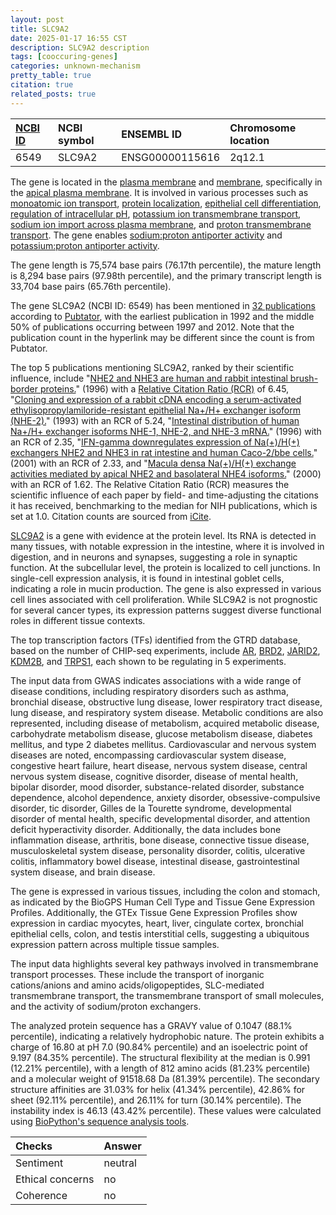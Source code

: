 ```yaml
---
layout: post
title: SLC9A2
date: 2025-01-17 16:55 CST
description: SLC9A2 description
tags: [cooccuring-genes]
categories: unknown-mechanism
pretty_table: true
citation: true
related_posts: true
---
```




| [NCBI ID](https://www.ncbi.nlm.nih.gov/gene/6549) | NCBI symbol | ENSEMBL ID | Chromosome location |
| :-------- | :------- | :-------- | :------- |
| 6549  | SLC9A2 | ENSG00000115616 | 2q12.1 |



The gene is located in the [plasma membrane](https://amigo.geneontology.org/amigo/term/GO:0005886) and [membrane](https://amigo.geneontology.org/amigo/term/GO:0016020), specifically in the [apical plasma membrane](https://amigo.geneontology.org/amigo/term/GO:0016324). It is involved in various processes such as [monoatomic ion transport](https://amigo.geneontology.org/amigo/term/GO:0006811), [protein localization](https://amigo.geneontology.org/amigo/term/GO:0008104), [epithelial cell differentiation](https://amigo.geneontology.org/amigo/term/GO:0030855), [regulation of intracellular pH](https://amigo.geneontology.org/amigo/term/GO:0051453), [potassium ion transmembrane transport](https://amigo.geneontology.org/amigo/term/GO:0071805), [sodium ion import across plasma membrane](https://amigo.geneontology.org/amigo/term/GO:0098719), and [proton transmembrane transport](https://amigo.geneontology.org/amigo/term/GO:1902600). The gene enables [sodium:proton antiporter activity](https://amigo.geneontology.org/amigo/term/GO:0015385) and [potassium:proton antiporter activity](https://amigo.geneontology.org/amigo/term/GO:0015386).


The gene length is 75,574 base pairs (76.17th percentile), the mature length is 8,294 base pairs (97.98th percentile), and the primary transcript length is 33,704 base pairs (65.76th percentile).


The gene SLC9A2 (NCBI ID: 6549) has been mentioned in [32 publications](https://pubmed.ncbi.nlm.nih.gov/?term=%22SLC9A2%22) according to [Pubtator](https://academic.oup.com/nar/article/47/W1/W587/5494727), with the earliest publication in 1992 and the middle 50% of publications occurring between 1997 and 2012. Note that the publication count in the hyperlink may be different since the count is from Pubtator.


The top 5 publications mentioning SLC9A2, ranked by their scientific influence, include "[NHE2 and NHE3 are human and rabbit intestinal brush-border proteins.](https://pubmed.ncbi.nlm.nih.gov/8772498)" (1996) with a [Relative Citation Ratio (RCR)](https://journals.plos.org/plosbiology/article?id=10.1371/journal.pbio.1002541) of 6.45, "[Cloning and expression of a rabbit cDNA encoding a serum-activated ethylisopropylamiloride-resistant epithelial Na+/H+ exchanger isoform (NHE-2).](https://pubmed.ncbi.nlm.nih.gov/7685025)" (1993) with an RCR of 5.24, "[Intestinal distribution of human Na+/H+ exchanger isoforms NHE-1, NHE-2, and NHE-3 mRNA.](https://pubmed.ncbi.nlm.nih.gov/8843774)" (1996) with an RCR of 2.35, "[IFN-gamma downregulates expression of Na(+)/H(+) exchangers NHE2 and NHE3 in rat intestine and human Caco-2/bbe cells.](https://pubmed.ncbi.nlm.nih.gov/11287336)" (2001) with an RCR of 2.33, and "[Macula densa Na(+)/H(+) exchange activities mediated by apical NHE2 and basolateral NHE4 isoforms.](https://pubmed.ncbi.nlm.nih.gov/10710550)" (2000) with an RCR of 1.62. The Relative Citation Ratio (RCR) measures the scientific influence of each paper by field- and time-adjusting the citations it has received, benchmarking to the median for NIH publications, which is set at 1.0. Citation counts are sourced from [iCite](https://icite.od.nih.gov).


[SLC9A2](https://www.proteinatlas.org/ENSG00000115616-SLC9A2) is a gene with evidence at the protein level. Its RNA is detected in many tissues, with notable expression in the intestine, where it is involved in digestion, and in neurons and synapses, suggesting a role in synaptic function. At the subcellular level, the protein is localized to cell junctions. In single-cell expression analysis, it is found in intestinal goblet cells, indicating a role in mucin production. The gene is also expressed in various cell lines associated with cell proliferation. While SLC9A2 is not prognostic for several cancer types, its expression patterns suggest diverse functional roles in different tissue contexts.


The top transcription factors (TFs) identified from the GTRD database, based on the number of CHIP-seq experiments, include [AR](https://www.ncbi.nlm.nih.gov/gene/367), [BRD2](https://www.ncbi.nlm.nih.gov/gene/6046), [JARID2](https://www.ncbi.nlm.nih.gov/gene/3720), [KDM2B](https://www.ncbi.nlm.nih.gov/gene/84678), and [TRPS1](https://www.ncbi.nlm.nih.gov/gene/7227), each shown to be regulating in 5 experiments.



The input data from GWAS indicates associations with a wide range of disease conditions, including respiratory disorders such as asthma, bronchial disease, obstructive lung disease, lower respiratory tract disease, lung disease, and respiratory system disease. Metabolic conditions are also represented, including disease of metabolism, acquired metabolic disease, carbohydrate metabolism disease, glucose metabolism disease, diabetes mellitus, and type 2 diabetes mellitus. Cardiovascular and nervous system diseases are noted, encompassing cardiovascular system disease, congestive heart failure, heart disease, nervous system disease, central nervous system disease, cognitive disorder, disease of mental health, bipolar disorder, mood disorder, substance-related disorder, substance dependence, alcohol dependence, anxiety disorder, obsessive-compulsive disorder, tic disorder, Gilles de la Tourette syndrome, developmental disorder of mental health, specific developmental disorder, and attention deficit hyperactivity disorder. Additionally, the data includes bone inflammation disease, arthritis, bone disease, connective tissue disease, musculoskeletal system disease, personality disorder, colitis, ulcerative colitis, inflammatory bowel disease, intestinal disease, gastrointestinal system disease, and brain disease.



The gene is expressed in various tissues, including the colon and stomach, as indicated by the BioGPS Human Cell Type and Tissue Gene Expression Profiles. Additionally, the GTEx Tissue Gene Expression Profiles show expression in cardiac myocytes, heart, liver, cingulate cortex, bronchial epithelial cells, colon, and testis interstitial cells, suggesting a ubiquitous expression pattern across multiple tissue samples.


The input data highlights several key pathways involved in transmembrane transport processes. These include the transport of inorganic cations/anions and amino acids/oligopeptides, SLC-mediated transmembrane transport, the transmembrane transport of small molecules, and the activity of sodium/proton exchangers.



The analyzed protein sequence has a GRAVY value of 0.1047 (88.1% percentile), indicating a relatively hydrophobic nature. The protein exhibits a charge of 16.80 at pH 7.0 (90.84% percentile) and an isoelectric point of 9.197 (84.35% percentile). The structural flexibility at the median is 0.991 (12.21% percentile), with a length of 812 amino acids (81.23% percentile) and a molecular weight of 91518.68 Da (81.39% percentile). The secondary structure affinities are 31.03% for helix (41.34% percentile), 42.86% for sheet (92.11% percentile), and 26.11% for turn (30.14% percentile). The instability index is 46.13 (43.42% percentile). These values were calculated using [BioPython's sequence analysis tools](https://biopython.org/docs/1.75/api/Bio.SeqUtils.ProtParam.html).





| Checks    | Answer |
| :-------- | :------- |
| Sentiment  | neutral   |
| Ethical concerns | no     |
| Coherence    | no    |